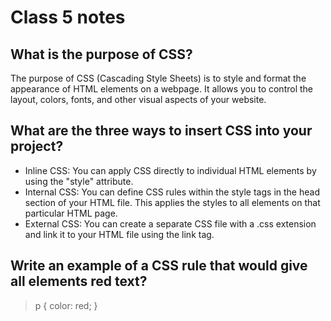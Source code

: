 # Class 5 notes

## What is the purpose of CSS?

The purpose of CSS (Cascading Style Sheets) is to style and format the appearance of HTML elements on a webpage. It allows you to control the layout, colors, fonts, and other visual aspects of your website.

## What are the three ways to insert CSS into your project?

- Inline CSS: You can apply CSS directly to individual HTML elements by using the "style" attribute.
- Internal CSS: You can define CSS rules within the style tags in the head section of your HTML file. This applies the styles to all elements on that particular HTML page.
- External CSS: You can create a separate CSS file with a .css extension and link it to your HTML file using the link tag.

## Write an example of a CSS rule that would give all elements red text?

> p {
  color: red;
}


